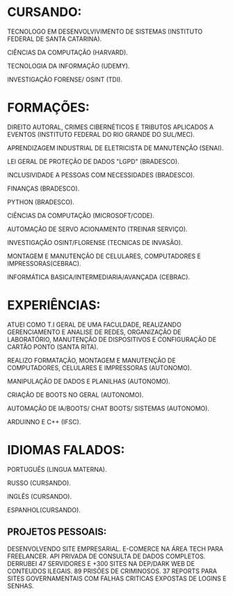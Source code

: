 # CURSANDO:
TECNOLOGO EM DESENVOLVIVIMENTO DE SISTEMAS (INSTITUTO FEDERAL DE SANTA CATARINA).

CIÊNCIAS DA COMPUTAÇÃO (HARVARD).

TECNOLOGIA DA INFORMAÇÃO (UDEMY).

INVESTIGAÇÃO FORENSE/ OSINT (TDI).

# FORMAÇÕES:
DIREITO AUTORAL, CRIMES CIBERNÉTICOS E TRIBUTOS APLICADOS A EVENTOS (INSTITUTO FEDERAL DO RIO GRANDE DO SUL/MEC).

APRENDIZAGEM INDUSTRIAL DE ELETRICISTA DE MANUTENÇÂO (SENAI).

LEI GERAL DE PROTEÇÃO DE DADOS "LGPD" (BRADESCO).

INCLUSIVIDADE A PESSOAS COM NECESSIDADES (BRADESCO).

FINANÇAS (BRADESCO).

PYTHON (BRADESCO).

CIÊNCIAS DA COMPUTAÇÂO (MICROSOFT/CODE).

AUTOMAÇÃO DE SERVO ACIONAMENTO (TREINAR SERVIÇO).

INVESTIGAÇÃO OSINT/FLORENSE (TECNICAS DE INVASÃO).

MONTAGEM E MANUTENÇÃO DE CELULARES, COMPUTADORES E IMPRESSORAS(CEBRAC).

INFORMÁTICA BASICA/INTERMEDIARIA/AVANÇADA (CEBRAC).


# EXPERIÊNCIAS:
ATUEI COMO T.I GERAL DE UMA FACULDADE, REALIZANDO GERENCIAMENTO E ANALISE DE REDES, ORGANIZAÇÃO DE LABORATÓRIO, MANUTENÇÃO DE DISPOSITIVOS E CONFIGURAÇÃO DE CARTÃO PONTO (SANTA RITA).

REALIZO FORMATAÇÃO, MONTAGEM E MANUTENÇÃO DE COMPUTADORES, CELULARES E IMPRESSORAS (AUTONOMO).

MANIPULAÇÂO DE DADOS E PLANILHAS (AUTONOMO).

CRIAÇÃO DE BOOTS NO GERAL (AUTONOMO).

AUTOMAÇÃO DE IA/BOOTS/ CHAT BOOTS/ SISTEMAS (AUTONOMO).

ARDUINNO E C++ (IFSC).

# IDIOMAS FALADOS:

PORTUGUÊS (LINGUA MATERNA).

RUSSO (CURSANDO).

INGLÊS (CURSANDO).

ESPANHOL(CURSANDO).

## PROJETOS PESSOAIS:

DESENVOLVENDO SITE EMPRESARIAL.
E-COMERCE NA ÁREA TECH PARA FREELANCER.
API PRIVADA DE CONSULTA DE DADOS COMPLETOS.
DERRUBEI 47 SERVIDORES E +300 SITES NA DEP/DARK WEB DE CONTEUDOS ILEGAIS.
89 PRISÕES DE CRIMINOSOS.
37 REPORTS PARA SITES GOVERNAMENTAIS COM FALHAS CRITICAS EXPOSTAS DE LOGINS E SENHAS.
